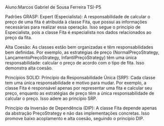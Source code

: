 Aluno:Marcos Gabriel de Sousa Ferreira     TSI-P5

Padrões GRASP:
Expert (Especialista): A responsabilidade de calcular o preço de uma fita é atribuída à classe Fita, que possui as informações necessárias para realizar essa operação. 
Isso segue o princípio de Especialista, pois a classe Fita é especialista nos dados relacionados ao preço da fita.

Alta Coesão: As classes estão bem organizadas e têm responsabilidades bem definidas. Por exemplo, as estratégias de preço 
(NormalPreçoStrategy, LançamentoPreçoStrategy, InfantilPreçoStrategy) têm uma única responsabilidade: calcular o preço de acordo com o tipo de fita. Isso demonstra alta coesão.

Princípios SOLID:
Princípio da Responsabilidade Única (SRP): Cada classe tem uma única responsabilidade e motivo para mudar. 
Por exemplo, a classe Fita é responsável apenas por representar uma fita e calcular seu preço, enquanto as estratégias de preço têm a única responsabilidade de calcular o preço. 
Isso adere ao princípio SRP.

Princípio da Inversão de Dependência (DIP): A classe Fita depende apenas da abstração PreçoStrategy e não das implementações concretas. 
Isso promove baixo acoplamento e alta coesão, seguindo o princípio DIP.
